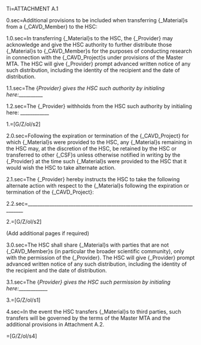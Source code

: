 Ti=ATTACHMENT A.1

0.sec=Additional provisions to be included when transferring {_Material}s from a {_CAVD_Member} to the HSC:

1.0.sec=In transferring {_Material}s to the HSC, the {_Provider} may acknowledge and give the HSC authority to further distribute those {_Material}s to {_CAVD_Member}s for the purposes of conducting research in connection with the {_CAVD_Project}s under provisions of the Master MTA. The HSC will give {_Provider} prompt advanced written notice of any such distribution, including the identity of the recipient and the date of distribution.

1.1.sec=The {_Provider} gives the HSC such authority by initialing here:___________

1.2.sec=The {_Provider} withholds from the HSC such authority by initialing here: ____________

1.=[G/Z/ol/s2]

2.0.sec=Following the expiration or termination of the {_CAVD_Project} for which {_Material}s were provided to the HSC, any {_Material}s remaining in the HSC may, at the discretion of the HSC, be retained by the HSC or transferred to other {_CSF}s unless otherwise notified in writing by the {_Provider} at the time such {_Material}s were provided to the HSC that it would wish the HSC to take alternate action.

2.1.sec=The {_Provider} hereby instructs the HSC to take the following alternate action with respect to the {_Material}s following the expiration or termination of the {_CAVD_Project}:

2.2.sec=____________________________________________________________________________

2.=[G/Z/ol/s2]

(Add additional pages if required)

3.0.sec=The HSC shall share {_Material}s with parties that are not {_CAVD_Member}s (in particular the broader scientific community), only with the permission of the {_Provider}. The HSC will give {_Provider} prompt advanced written notice of any such distribution, including the identity of the recipient and the date of distribution.

3.1.sec=The {_Provider} gives the HSC such permission by initialing here:_____________

3.=[G/Z/ol/s1]

4.sec=In the event the HSC transfers {_Material}s to third parties, such transfers will be governed by the terms of the Master MTA and the additional provisions in Attachment A.2.

=[G/Z/ol/s4]
